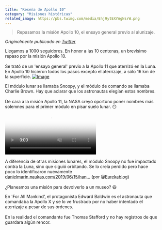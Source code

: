 ```yaml
---
title: "Reseña de Apollo 10"
category: "Misiones históricas"
related_image: https://pbs.twimg.com/media/Ehj9ytEXYAgNsrW.png
---
```

> Repasamos la misión Apollo 10, el ensayo general previo al alunizaje.

*Originalmente publicado en [Twitter](https://twitter.com/guidodecaso/status/1304073926998450176)*

<div class="card-tweets" dir="auto">
    <p>Llegamos a 1000 seguidores. En honor a las 10 centenas, un brevísimo repaso por la misión Apollo 10. <br />
<br />
Se trató de un 'ensayo general' previo a la Apollo 11 que aterrizó en la Luna. En Apollo 10 hicieron todos los pasos excepto el aterrizaje, a sólo 16 km de la superficie. <span class="entity-image"><a href="https://pbs.twimg.com/media/Ehj9ytEXYAgNsrW.png" target="_blank"><img alt="Image" src="https://pbs.twimg.com/media/Ehj9ytEXYAgNsrW.png" data-src="https://pbs.twimg.com/media/Ehj9ytEXYAgNsrW.png"></a></span></p>
    <p>El módulo lunar se llamaba Snoopy, y el módulo de comando se llamaba Charlie Brown. Hay que aclarar que los astronautas elegían estos nombres.<br />
<br />
De cara a la misión Apollo 11, la NASA creyó oportuno poner nombres más solemnes para el primer módulo en pisar suelo lunar. 😶 <span class="entity-video-gif"><video autoplay muted loop controls poster="https://pbs.twimg.com/tweet_video_thumb/EhkAVCzWsAEkAdJ.jpg"><source src="https://video.twimg.com/tweet_video/EhkAVCzWsAEkAdJ.mp4" type="video/mp4"><img alt=" " src="https://pbs.twimg.com/tweet_video_thumb/EhkAVCzWsAEkAdJ.jpg"></video></span></p>
    <p>A diferencia de otras misiones lunares, el módulo Snoopy no fue impactado contra la Luna, sino que siguió orbitando. Se lo creía perdido pero hace poco lo identificaron nuevamente <a class="entity-url" data-preview="true" href="https://danielmarin.naukas.com/2019/06/15/han-encontrado-el-modulo-lunar-snoopy-del-apolo-10/">danielmarin.naukas.com/2019/06/15/han…</a> (por <a class="entity-mention" href="https://twitter.com/Eurekablog">@Eurekablog</a>)<br />
<br />
¿Planeamos una misión para devolverlo a un museo? 😆</p>
    <p>En 'For All Mankind', el protagonista Edward Baldwin es el astronauta que comandaba la Apollo X y se lo ve frustrado por no haber intentado el aterrizaje a pesar de sus órdenes.<br />
<br />
En la realidad el comandante fue Thomas Stafford y no hay registros de que guardara algún rencor.</p>
</div>

